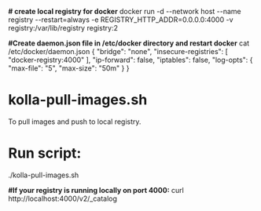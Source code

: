 **# create local registry for docker**
docker run -d  --network host  --name registry  --restart=always  -e REGISTRY_HTTP_ADDR=0.0.0.0:4000  -v registry:/var/lib/registry  registry:2


**#Create daemon.json file in /etc/docker directory and restart docker**
cat /etc/docker/daemon.json
{
    "bridge": "none",
    "insecure-registries": [
        "docker-registry:4000"
    ],
    "ip-forward": false,
    "iptables": false,
    "log-opts": {
        "max-file": "5",
        "max-size": "50m"
    }
}



# kolla-pull-images.sh
To pull images and push to local registry. 

# Run script:
./kolla-pull-images.sh

**#If your registry is running locally on port 4000:**
curl http://localhost:4000/v2/_catalog

